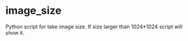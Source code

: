 image_size
==========

Python script for take image size. If size larger than 1024*1024 script will show it.
